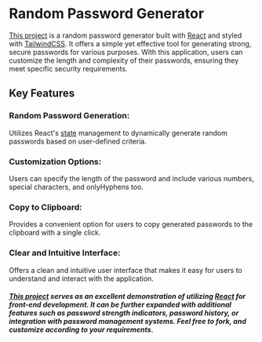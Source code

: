 # Random Password Generator

[This project](https://pass-gen-codewithalpha.vercel.app) is a random password generator built with [React](https://react.dev/) and styled with [TailwindCSS](https://tailwindcss.com/). It offers a simple yet effective tool for generating strong, secure passwords for various purposes. With this application, users can customize the length and complexity of their passwords, ensuring they meet specific security requirements.

## Key Features

### Random Password Generation:

Utilizes React's [state](https://legacy.reactjs.org/docs/hooks-state.html) management to dynamically generate random passwords based on user-defined criteria.

### Customization Options:

Users can specify the length of the password and include various numbers, special characters, and onlyHyphens too.

### Copy to Clipboard:

Provides a convenient option for users to copy generated passwords to the clipboard with a single click.

### Clear and Intuitive Interface:

Offers a clean and intuitive user interface that makes it easy for users to understand and interact with the application.

##### [This project](https://pass-gen-codewithalpha.vercel.app) serves as an excellent demonstration of utilizing [React](https://react.dev/) for front-end development. It can be further expanded with additional features such as password strength indicators, password history, or integration with password management systems. Feel free to fork, and customize according to your requirements.